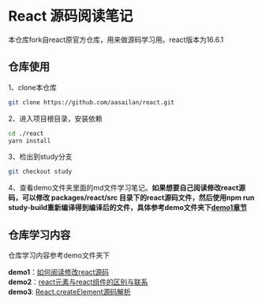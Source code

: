 # React 源码阅读笔记
本仓库fork自react原官方仓库，用来做源码学习用。react版本为16.6.1

## 仓库使用

1、clone本仓库
```bash
git clone https://github.com/aasailan/react.git
```

2、进入项目根目录，安装依赖
```bash
cd ./react
yarn install
```

3、检出到study分支
```bash
git checkout study
```

4、查看demo文件夹里面的md文件学习笔记。**如果想要自己阅读修改react源码，可以修改 packages/react/src 目录下的react源码文件，然后使用npm run study-build重新编译得到编译后的文件，具体参考demo文件夹下[demo1章节](https://github.com/aasailan/react/blob/study%2Fbuild/demo/demo1-build-react/readme.md)**

## 仓库学习内容
仓库学习内容参考demo文件夹下

**demo1**：[如何阅读修改react源码](https://github.com/aasailan/react/blob/study/demo/demo1-build-react/readme.md)   
**demo2**：[react元素与react组件的区别与联系](https://github.com/aasailan/react/blob/study/demo/demo2-react%E5%85%83%E7%B4%A0%E4%B8%8Ereact%E7%BB%84%E4%BB%B6/readme.md)  
**demo3**: [React.createElement源码解析](https://github.com/aasailan/react/blob/study/demo/demo3-createElement/readme.md)